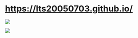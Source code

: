 # https://lts20050703.github.io/

[![](https://github-readme-stats.vercel.app/api?username=lts20050703&theme=dark)](https://github.com/anuraghazra/github-readme-stats)

[![](https://github-readme-stats.vercel.app/api/wakatime?username=lts20050703&theme=dark)](https://github.com/anuraghazra/github-readme-stats)
